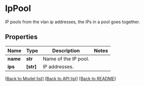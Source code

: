 # IpPool

IP pools from the vlan ip addresses, the IPs in a pool goes together.

## Properties
Name | Type | Description | Notes
------------ | ------------- | ------------- | -------------
**name** | **str** | Name of the IP pool. | 
**ips** | **[str]** | IP addresses. | 

[[Back to Model list]](../README.md#documentation-for-models) [[Back to API list]](../README.md#documentation-for-api-endpoints) [[Back to README]](../README.md)



